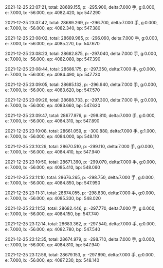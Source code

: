 2021-12-25 23:07:21, total: 28689.155, p: -295.900, delta:7.000 手, g:0.000, e: 7.000, b: -56.000, ep: 4082.420, bp: 547.290

2021-12-25 23:07:42, total: 28689.269, p: -296.700, delta:7.000 手, g:0.000, e: 7.000, b: -56.000, ep: 4082.340, bp: 547.380

2021-12-25 23:08:02, total: 28689.985, p: -296.090, delta:7.000 手, g:0.000, e: 7.000, b: -56.000, ep: 4085.270, bp: 547.670

2021-12-25 23:08:23, total: 28682.875, p: -297.040, delta:7.000 手, g:0.000, e: 7.000, b: -56.000, ep: 4082.080, bp: 547.390

2021-12-25 23:08:44, total: 28686.175, p: -297.350, delta:7.000 手, g:0.000, e: 7.000, b: -56.000, ep: 4084.490, bp: 547.730

2021-12-25 23:09:05, total: 28685.132, p: -296.940, delta:7.000 手, g:0.000, e: 7.000, b: -56.000, ep: 4083.620, bp: 547.570

2021-12-25 23:09:26, total: 28688.733, p: -297.300, delta:7.000 手, g:0.000, e: 7.000, b: -56.000, ep: 4083.660, bp: 547.620

2021-12-25 23:09:47, total: 28677.976, p: -298.810, delta:7.000 手, g:0.000, e: 7.000, b: -56.000, ep: 4084.310, bp: 547.890

2021-12-25 23:10:08, total: 28661.059, p: -300.880, delta:7.000 手, g:1.000, e: 7.000, b: -56.000, ep: 4084.000, bp: 548.110

2021-12-25 23:10:29, total: 28670.510, p: -299.110, delta:7.000 手, g:0.000, e: 7.000, b: -56.000, ep: 4084.410, bp: 547.940

2021-12-25 23:10:50, total: 28671.360, p: -299.070, delta:7.000 手, g:0.000, e: 7.000, b: -56.000, ep: 4085.410, bp: 548.060

2021-12-25 23:11:10, total: 28676.265, p: -298.750, delta:7.000 手, g:0.000, e: 7.000, b: -56.000, ep: 4084.850, bp: 547.950

2021-12-25 23:11:31, total: 28674.055, p: -298.830, delta:7.000 手, g:0.000, e: 7.000, b: -56.000, ep: 4085.330, bp: 548.020

2021-12-25 23:11:52, total: 28682.446, p: -297.770, delta:7.000 手, g:0.000, e: 7.000, b: -56.000, ep: 4084.150, bp: 547.740

2021-12-25 23:12:14, total: 28683.362, p: -297.540, delta:7.000 手, g:0.000, e: 7.000, b: -56.000, ep: 4082.780, bp: 547.540

2021-12-25 23:12:35, total: 28674.979, p: -298.710, delta:7.000 手, g:0.000, e: 7.000, b: -56.000, ep: 4084.810, bp: 547.940

2021-12-25 23:12:56, total: 28679.153, p: -297.890, delta:7.000 手, g:0.000, e: 7.000, b: -56.000, ep: 4087.230, bp: 548.140
